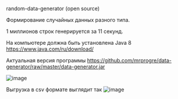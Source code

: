 random-data-generator (open source)

Формирование случайных данных разного типа.

1 миллионов строк генерируется за 11 секунд.

На компьютере должна быть установлена Java 8 
https://www.java.com/ru/download/

Актуальная версия программы 
https://github.com/mrprogre/data-generator/raw/master/data-generator.jar

![image](https://user-images.githubusercontent.com/45883640/187094733-77f4ad87-fc50-45ac-8e74-d4566c291f2d.png)

Выгрузка в csv формате выглядит так
![image](https://user-images.githubusercontent.com/45883640/187154505-97a637cd-4722-48f5-8740-18ea6db2e7eb.png)
